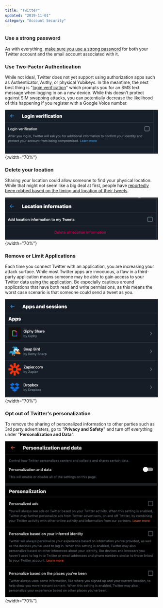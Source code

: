 ```yaml
---
title: "Twitter"
updated: "2019-11-01"
category: "Account Security"
---
```


### Use a strong password

As with everything, [make sure you use a strong password](/guides/passwords) for both your Twitter account and the email account associated with it.

### Use Two-Factor Authentication

While not ideal, Twitter does not yet support using authorization apps such as Authenticator, Authy, or physical Yubikeys. In the meantime, the next best thing is "[login verification](https://twitter.com/settings/account/login_verification)" which prompts you for an SMS text message when logging in on a new device. While this doesn't protect against SIM swapping attacks, you can potentially decrease the likelihood of this happening if you register with a Google Voice number.

![](/assets/images/twitterloginverification.png){:width="70%"}

### Delete your location

Sharing your location could allow someone to find your physical location. While that might not seem like a big deal at first, people have [reportedly been robbed based on the timing and location of their tweets](https://www.cnet.com/news/twitter-user-says-vacation-tweets-led-to-burglary/).

![](/assets/images/twitterlocationinfo.png){:width="70%"}

### Remove or Limit Applications

Each time you connect Twitter with an application, you are increasing your attack surface. While most Twitter apps are innocuous, a flaw in a third-party application means someone may be able to gain access to your Twitter data [using the application](https://techcrunch.com/2017/03/15/twitter-counter-hacked/). Be especially cautious around applications that have both read and write permissions, as this means the worst case scenario is that someone could send a tweet as you.

![](/assets/images/twitterapps.png){:width="70%"}

### Opt out of Twitter's personalization

To remove the sharing of personalized information to other parties such as 3rd party advertisters, go to "**Privacy and Safety**" and turn off everything under "**Personalization and Data**".

![](/assets/images/twitterpersonalization.png){:width="70%"}

